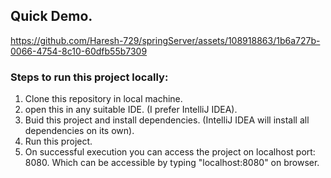 ## Quick Demo.


https://github.com/Haresh-729/springServer/assets/108918863/1b6a727b-0066-4754-8c10-60dfb55b7309

### Steps to run this project locally:
1. Clone this repository in local machine.
2. open this in any suitable IDE. (I prefer IntelliJ IDEA).
3. Buid this project and install dependencies. (IntelliJ IDEA will install all dependencies on its own).
4. Run this project.
5. On successful execution you can access the project on localhost port: 8080. Which can be accessible by typing "localhost:8080" on browser.
